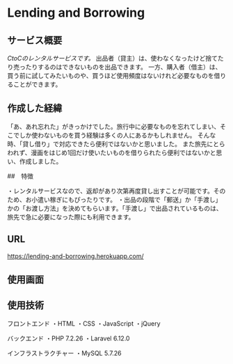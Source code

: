 # Lending and Borrowing



## サービス概要

*CtoCのレンタルサービスです。*
出品者（貸主）は、使わなくなったけど捨てたり売ったりするのはできないものを出品できます。
一方、購入者（借主）は、買う前に試してみたいものや、買うほど使用頻度はないけれど必要なものを借りることができます。


## 作成した経緯

「あ、あれ忘れた」がきっかけでした。旅行中に必要なものを忘れてしまい、そこでしか使わないものを買う経験は多くの人にあるかもしれません。
そんな時、「貸し借り」で対応できたら便利ではないかと思いました。
また旅先にとらわれず、漫画をはじめ1回だけ使いたいものを借りられたら便利ではないかと思い、作成しました。


##　特徴

・レンタルサービスなので、返却があり次第再度貸し出すことが可能です。そのため、お小遣い稼ぎにもぴったりです。
・出品の段階で「郵送」か「手渡し」かの「お渡し方法」を決めてもらいます。「手渡し」で出品されているものは、旅先で急に必要になった際にも利用できます。



## URL

https://lending-and-borrowing.herokuapp.com/


## 使用画面




## 使用技術

フロントエンド
    ・HTML
    ・CSS
    ・JavaScript
    ・jQuery

バックエンド
    ・PHP 7.2.26
    ・Laravel 6.12.0
  
インフラストラクチャー
    ・MySQL 5.7.26
    
    

